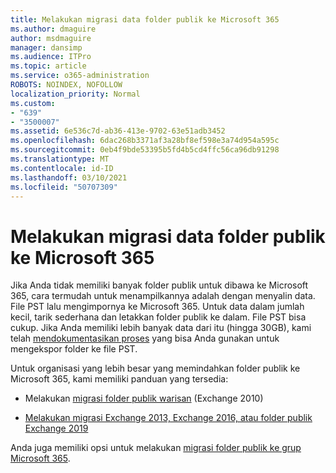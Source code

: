```yaml
---
title: Melakukan migrasi data folder publik ke Microsoft 365
ms.author: dmaguire
author: msdmaguire
manager: dansimp
ms.audience: ITPro
ms.topic: article
ms.service: o365-administration
ROBOTS: NOINDEX, NOFOLLOW
localization_priority: Normal
ms.custom:
- "639"
- "3500007"
ms.assetid: 6e536c7d-ab36-413e-9702-63e51adb3452
ms.openlocfilehash: 6dac268b3371af3a28bf8ef598e3a74d954a595c
ms.sourcegitcommit: 0eb4f9bde53395b5fd4b5cd4ffc56ca96db91298
ms.translationtype: MT
ms.contentlocale: id-ID
ms.lasthandoff: 03/10/2021
ms.locfileid: "50707309"
---
```

# <a name="migrate-public-folder-data-to-microsoft-365"></a>Melakukan migrasi data folder publik ke Microsoft 365

Jika Anda tidak memiliki banyak folder publik untuk dibawa ke Microsoft 365, cara termudah untuk menampilkannya adalah dengan menyalin data. File PST lalu mengimpornya ke Microsoft 365. Untuk data dalam jumlah kecil, tarik sederhana dan letakkan folder publik ke dalam. File PST bisa cukup. Jika Anda memiliki lebih banyak data dari itu (hingga 30GB), kami telah [mendokumentasikan proses](https://technet.microsoft.com/library/dn874017%28v=exchg.150%29.aspx) yang bisa Anda gunakan untuk mengekspor folder ke file PST.
  
Untuk organisasi yang lebih besar yang memindahkan folder publik ke Microsoft 365, kami memiliki panduan yang tersedia:
  
- Melakukan [migrasi folder publik warisan](https://docs.microsoft.com/exchange/collaboration-exo/public-folders/batch-migration-of-legacy-public-folders) (Exchange 2010)

- [Melakukan migrasi Exchange 2013, Exchange 2016, atau folder publik Exchange 2019](https://docs.microsoft.com/Exchange/collaboration/public-folders/migrate-to-exchange-online)

Anda juga memiliki opsi untuk melakukan [migrasi folder publik ke grup Microsoft 365](https://docs.microsoft.com/exchange/collaboration-exo/public-folders/migrate-your-public-folders-to-microsoft-365-groups).
  